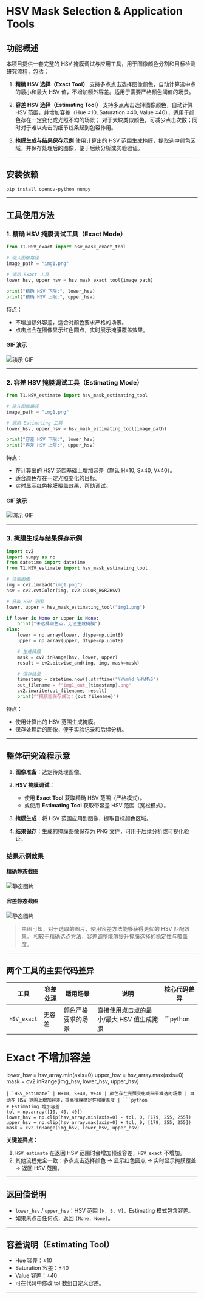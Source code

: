 # HSV Mask Selection & Application Tools

## 功能概述

本项目提供一套完整的 HSV 掩膜调试与应用工具，用于图像颜色分割和目标检测研究流程，包括：

1. **精确 HSV 选择（Exact Tool）**
   支持多点点击选择图像颜色，自动计算选中点的最小和最大 HSV 值，不增加额外容差。适用于需要严格颜色阈值的场景。

2. **容差 HSV 选择（Estimating Tool）**
   支持多点点击选择图像颜色，自动计算 HSV 范围，并增加容差（Hue ±10, Saturation ±40, Value ±40），适用于颜色存在一定变化或光照不均的场景；
   对于大块类似颜色，可减少点击次数；同时对于难以点击的细节线条起到包容作用。

4. **掩膜生成与结果保存示例**
   使用计算出的 HSV 范围生成掩膜，提取选中颜色区域，并保存处理后的图像，便于后续分析或实验验证。

---

## 安装依赖

```bash
pip install opencv-python numpy
```

---

## 工具使用方法

### 1️. 精确 HSV 掩膜调试工具（Exact Mode）

```python
from T1.HSV_exact import hsv_mask_exact_tool

# 输入图像路径
image_path = "img1.png"

# 调用 Exact 工具
lower_hsv, upper_hsv = hsv_mask_exact_tool(image_path)

print("精确 HSV 下限:", lower_hsv)
print("精确 HSV 上限:", upper_hsv)
```

特点：

* 不增加额外容差，适合对颜色要求严格的场景。
* 点击点会在图像显示红色圆点，实时展示掩膜覆盖效果。

#### GIF 演示

![演示 GIF](assets/1exact_20251012_181909.gif)

---

### 2️. 容差 HSV 掩膜调试工具（Estimating Mode）

```python
from T1.HSV_estimate import hsv_mask_estimating_tool

# 输入图像路径
image_path = "img1.png"

# 调用 Estimating 工具
lower_hsv, upper_hsv = hsv_mask_estimating_tool(image_path)

print("容差 HSV 下限:", lower_hsv)
print("容差 HSV 上限:", upper_hsv)
```

特点：

* 在计算出的 HSV 范围基础上增加容差（默认 H±10, S±40, V±40）。
* 适合颜色存在一定光照变化的目标。
* 实时显示红色掩膜覆盖效果，帮助调试。

#### GIF 演示

![演示 GIF](assets/1estimate_20251012_181657.gif)


---

### 3️. 掩膜生成与结果保存示例

```python
import cv2
import numpy as np
from datetime import datetime
from T1.HSV_estimate import hsv_mask_estimating_tool

# 读取图像
img = cv2.imread("img1.png")
hsv = cv2.cvtColor(img, cv2.COLOR_BGR2HSV)

# 获取 HSV 范围
lower, upper = hsv_mask_estimating_tool("img1.png")

if lower is None or upper is None:
    print("未选择颜色点，无法生成掩膜")
else:
    lower = np.array(lower, dtype=np.uint8)
    upper = np.array(upper, dtype=np.uint8)

    # 生成掩膜
    mask = cv2.inRange(hsv, lower, upper)
    result = cv2.bitwise_and(img, img, mask=mask)

    # 保存结果
    timestamp = datetime.now().strftime("%Y%m%d_%H%M%S")
    out_filename = f"img1_out_{timestamp}.png"
    cv2.imwrite(out_filename, result)
    print(f"掩膜图保存成功：{out_filename}")
```

特点：

* 使用计算出的 HSV 范围生成掩膜。
* 保存处理后的图像，便于实验记录和后续分析。

---

## 整体研究流程示意

1. **图像准备**：选定待处理图像。
2. **HSV 掩膜调试**：

   * 使用 **Exact Tool** 获取精确 HSV 范围（严格模式）。
   * 或使用 **Estimating Tool** 获取带容差 HSV 范围（宽松模式）。
3. **掩膜生成**：将 HSV 范围应用到图像，提取目标颜色区域。
4. **结果保存**：生成的掩膜图像保存为 PNG 文件，可用于后续分析或可视化验证。

### 结果示例效果

#### 精确静态截图

![静态图片](assets/img1_out_20251011_013256.png)

#### 容差静态截图

![静态图片](assets/img1_out_20251011_013754.png)


> 由图可知，对于选取的图片，使用容差方法能够获得更优的 HSV 匹配效果。
> 相较于精确选点方法，容差调整能够提升掩膜选择的稳定性与覆盖度。
---

## 两个工具的主要代码差异

| 工具 | 容差处理 | 适用场景 | 说明 | 核心代码差异 |
|------|-----------|-----------|------|--------------|
| `HSV_exact` | 无容差 | 颜色严格要求的场景 | 直接使用点击点的最小/最大 HSV 值生成掩膜 | ```python
# Exact 不增加容差
lower_hsv = hsv_array.min(axis=0)
upper_hsv = hsv_array.max(axis=0)
mask = cv2.inRange(img_hsv, lower_hsv, upper_hsv)
``` |
| `HSV_estimate` | H±10, S±40, V±40 | 颜色存在光照变化或细节难选的场景 | 自动在 HSV 范围上增加容差，提高掩膜稳定性和覆盖度 | ```python
# Estimating 增加容差
tol = np.array([10, 40, 40])
lower_hsv = np.clip(hsv_array.min(axis=0) - tol, 0, [179, 255, 255])
upper_hsv = np.clip(hsv_array.max(axis=0) + tol, 0, [179, 255, 255])
mask = cv2.inRange(img_hsv, lower_hsv, upper_hsv)
``` 

**关键差异点：**  

1. `HSV_estimate` 在返回 HSV 范围时会增加预设容差，`HSV_exact` 不增加。  
2. 其他流程完全一致：多点点击选择颜色 → 显示红色圆点 → 实时显示掩膜覆盖 → 返回 HSV 范围。

---

## 返回值说明

* `lower_hsv` / `upper_hsv`：HSV 范围 `[H, S, V]`，Estimating 模式包含容差。
* 如果未点击任何点，返回 `(None, None)`。

---

## 容差说明（Estimating Tool）

* Hue 容差：±10
* Saturation 容差：±40
* Value 容差：±40
* 可在代码中修改 tol 数组自定义容差。
---

